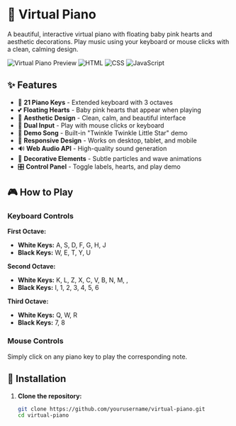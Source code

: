 # 🎹 Virtual Piano

A beautiful, interactive virtual piano with floating baby pink hearts and aesthetic decorations. Play music using your keyboard or mouse clicks with a clean, calming design.

![Virtual Piano Preview](https://img.shields.io/badge/Status-Complete-brightgreen) ![HTML](https://img.shields.io/badge/HTML-5-orange) ![CSS](https://img.shields.io/badge/CSS-3-blue) ![JavaScript](https://img.shields.io/badge/JavaScript-ES6-yellow)

## ✨ Features

- 🎵 **21 Piano Keys** - Extended keyboard with 3 octaves
- 💕 **Floating Hearts** - Baby pink hearts that appear when playing
- 🎨 **Aesthetic Design** - Clean, calm, and beautiful interface
- 🎹 **Dual Input** - Play with mouse clicks or keyboard
- 🎼 **Demo Song** - Built-in "Twinkle Twinkle Little Star" demo
- 📱 **Responsive Design** - Works on desktop, tablet, and mobile
- 🔊 **Web Audio API** - High-quality sound generation
- 🌸 **Decorative Elements** - Subtle particles and wave animations
- 🎛️ **Control Panel** - Toggle labels, hearts, and play demo

## 🎮 How to Play

### Keyboard Controls

**First Octave:**
- **White Keys:** A, S, D, F, G, H, J
- **Black Keys:** W, E, T, Y, U

**Second Octave:**
- **White Keys:** K, L, Z, X, C, V, B, N, M, ,
- **Black Keys:** I, 1, 2, 3, 4, 5, 6

**Third Octave:**
- **White Keys:** Q, W, R
- **Black Keys:** 7, 8

### Mouse Controls
Simply click on any piano key to play the corresponding note.

## 🚀 Installation

1. **Clone the repository:**
   ```bash
   git clone https://github.com/yourusername/virtual-piano.git
   cd virtual-piano
